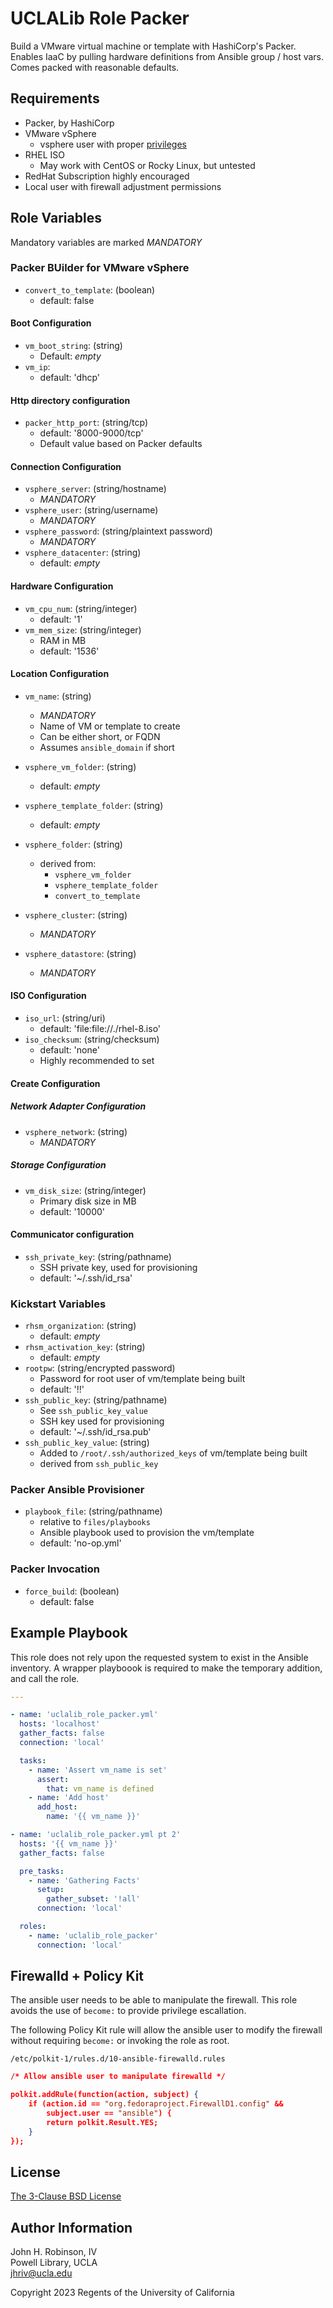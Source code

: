 UCLALib Role Packer
===================

Build a VMware virtual machine or template with HashiCorp's Packer. Enables IaaC by pulling hardware definitions from Ansible group / host vars. Comes packed with reasonable defaults.

Requirements
------------

* Packer, by HashiCorp
* VMware vSphere
  * vsphere user with proper [privileges][privileges]
* RHEL ISO
  * May work with CentOS or Rocky Linux, but untested
* RedHat Subscription highly encouraged
* Local user with firewall adjustment permissions

Role Variables
--------------

Mandatory variables are marked *MANDATORY*

### Packer BUilder for VMware vSphere

* `convert_to_template`: (boolean)
  * default: false

#### Boot Configuration

* `vm_boot_string`: (string)
  * Default: *empty*
* `vm_ip`:
  * default:  'dhcp'

#### Http directory configuration

* `packer_http_port`: (string/tcp)
  * default: '8000-9000/tcp'
  * Default value based on Packer defaults

#### Connection Configuration

* `vsphere_server`: (string/hostname)
  * *MANDATORY*
* `vsphere_user`: (string/username)
  * *MANDATORY*
* `vsphere_password`: (string/plaintext password)
  * *MANDATORY*
* `vsphere_datacenter`: (string)
  * default: *empty*

#### Hardware Configuration

* `vm_cpu_num`: (string/integer)
  * default: '1'
* `vm_mem_size`: (string/integer)
  * RAM in MB
  * default: '1536'

#### Location Configuration

* `vm_name`: (string)
  * *MANDATORY*
  * Name of VM or template to create
  * Can be either short, or FQDN
  * Assumes `ansible_domain` if short

* `vsphere_vm_folder`: (string)
  * default: *empty*
* `vsphere_template_folder`: (string)
  * default: *empty*
* `vsphere_folder`: (string)
  * derived from:
    * `vsphere_vm_folder`
    * `vsphere_template_folder`
    * `convert_to_template`

* `vsphere_cluster`: (string)
  * *MANDATORY*
* `vsphere_datastore`: (string)
  * *MANDATORY*

#### ISO Configuration

* `iso_url`: (string/uri)
  * default: 'file:file://./rhel-8.iso'
* `iso_checksum`: (string/checksum)
  * default: 'none'
  * Highly recommended to set

#### Create Configuration

##### Network Adapter Configuration

* `vsphere_network`: (string)
  * *MANDATORY*

##### Storage Configuration

* `vm_disk_size`: (string/integer)
  * Primary disk size in MB
  * default: '10000'

#### Communicator configuration

* `ssh_private_key`: (string/pathname)
  * SSH private key, used for provisioning
  * default: '~/.ssh/id_rsa'

### Kickstart Variables

* `rhsm_organization`: (string)
  * default: *empty*
* `rhsm_activation_key`: (string)
  * default: *empty*
* `rootpw`: (string/encrypted password)
  * Password for root user of vm/template being built
  * default: '!!'
* `ssh_public_key`: (string/pathname)
  * See `ssh_public_key_value`
  * SSH key used for provisioning
  * default: '~/.ssh/id_rsa.pub'
* `ssh_public_key_value`: (string)
  * Added to `/root/.ssh/authorized_keys` of vm/template being built
  * derived from `ssh_public_key`

### Packer Ansible Provisioner

* `playbook_file`: (string/pathname)
  * relative to `files/playbooks`
  * Ansible playbook used to provision the vm/template
  * default: 'no-op.yml'

### Packer Invocation

* `force_build`: (boolean)
  * default: false

Example Playbook
----------------

This role does not rely upon the requested system to exist in the Ansible inventory. A wrapper playboook is required to make the temporary addition, and call the role.

```yaml
---

- name: 'uclalib_role_packer.yml'
  hosts: 'localhost'
  gather_facts: false
  connection: 'local'

  tasks:
    - name: 'Assert vm_name is set'
      assert:
        that: vm_name is defined
    - name: 'Add host'
      add_host:
        name: '{{ vm_name }}'

- name: 'uclalib_role_packer.yml pt 2'
  hosts: '{{ vm_name }}'
  gather_facts: false

  pre_tasks:
    - name: 'Gathering Facts'
      setup:
        gather_subset: '!all'
      connection: 'local'

  roles:
    - name: 'uclalib_role_packer'
      connection: 'local'
```

Firewalld + Policy Kit
----------------------

The ansible user needs to be able to manipulate the firewall. This role avoids
the use of `become:` to provide privilege escallation.

The following Policy Kit rule will allow the ansible user to modify the
firewall without requiring `become:` or invoking the role as root.

`/etc/polkit-1/rules.d/10-ansible-firewalld.rules`

```json
/* Allow ansible user to manipulate firewalld */

polkit.addRule(function(action, subject) {
    if (action.id == "org.fedoraproject.FirewallD1.config" &&
        subject.user == "ansible") {
        return polkit.Result.YES;
    }
});
```

License
-------

[The 3-Clause BSD License][LICENSE]

Author Information
------------------

John H. Robinson, IV  
Powell Library, UCLA  
<jhriv@ucla.edu>

Copyright 2023 Regents of the University of California

<!-- Footnotes -->

[privileges]: https://developer.hashicorp.com/packer/plugins/builders/vsphere/vsphere-iso#required-vsphere-privileges
[LICENSE]: LICENSE

<!-- markdownlint-disable-file MD003 -->
